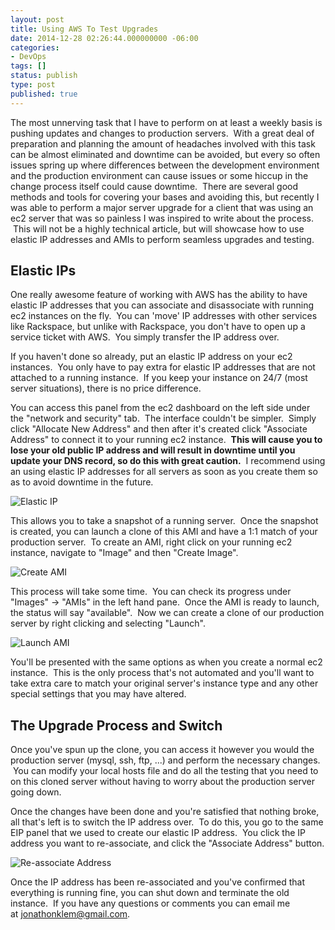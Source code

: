 ```yaml
---
layout: post
title: Using AWS To Test Upgrades
date: 2014-12-28 02:26:44.000000000 -06:00
categories:
- DevOps
tags: []
status: publish
type: post
published: true
---
```


The most unnerving task that I have to perform on at least a weekly basis is pushing updates and changes to production servers.  With a great deal of preparation and planning the amount of headaches involved with this task can be almost eliminated and downtime can be avoided, but every so often issues spring up where differences between the development environment and the production environment can cause issues or some hiccup in the change process itself could cause downtime.  There are several good methods and tools for covering your bases and avoiding this, but recently I was able to perform a major server upgrade for a client that was using an ec2 server that was so painless I was inspired to write about the process.  This will not be a highly technical article, but will showcase how to use elastic IP addresses and AMIs to perform seamless upgrades and testing.

## Elastic IPs

One really awesome feature of working with AWS has the ability to have elastic IP addresses that you can associate and disassociate with running ec2 instances on the fly.  You can 'move' IP addresses with other services like Rackspace, but unlike with Rackspace, you don't have to open up a service ticket with AWS.  You simply transfer the IP address over.

If you haven't done so already, put an elastic IP address on your ec2 instances.  You only have to pay extra for elastic IP addresses that are not attached to a running instance.  If you keep your instance on 24/7 (most server situations), there is no price difference.

You can access this panel from the ec2 dashboard on the left side under the "network and security" tab.  The interface couldn't be simpler.  Simply click "Allocate New Address" and then after it's created click "Associate Address" to connect it to your running ec2 instance.  **This will cause you to lose your old public IP address and will result in downtime until you update your DNS record, so do this with great caution.**  I recommend using an using elastic IP addresses for all servers as soon as you create them so as to avoid downtime in the future.

![Elastic IP](/assets/images/elastic-ip.png)

This allows you to take a snapshot of a running server.  Once the snapshot is created, you can launch a clone of this AMI and have a 1:1 match of your production server.  To create an AMI, right click on your running ec2 instance, navigate to "Image" and then "Create Image".

![Create AMI](/assets/images/create-ami.png)

This process will take some time.  You can check its progress under "Images" -&gt; "AMIs" in the left hand pane.  Once the AMI is ready to launch, the status will say "available".  Now we can create a clone of our production server by right clicking and selecting "Launch".

![Launch AMI](/assets/images/launch-ami.png)

You'll be presented with the same options as when you create a normal ec2 instance.  This is the only process that's not automated and you'll want to take extra care to match your original server's instance type and any other special settings that you may have altered.

## The Upgrade Process and Switch

Once you've spun up the clone, you can access it however you would the production server (mysql, ssh, ftp, ...) and perform the necessary changes.  You can modify your local hosts file and do all the testing that you need to on this cloned server without having to worry about the production server going down.

Once the changes have been done and you're satisfied that nothing broke, all that's left is to switch the IP address over.  To do this, you go to the same EIP panel that we used to create our elastic IP address.  You click the IP address you want to re-associate, and click the "Associate Address" button.

![Re-associate Address](/assets/images/reassociate-address.png)

Once the IP address has been re-associated and you've confirmed that everything is running fine, you can shut down and terminate the old instance.  If you have any questions or comments you can email me at [jonathonklem@gmail.com](mailto:jonathonklem@gmail.com).
